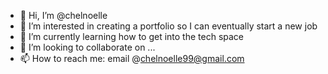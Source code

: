 - 👋 Hi, I’m @chelnoelle
- 👀 I’m interested in creating a portfolio so I can eventually start a new job
- 🌱 I’m currently learning how to get into the tech space
- 💞️ I’m looking to collaborate on ...
- 📫 How to reach me: email @chelnoelle99@gmail.com


